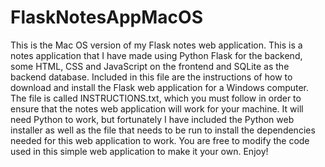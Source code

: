 # FlaskNotesAppMacOS
This is the Mac OS version of my Flask notes web application. This is a notes application that I have made using Python Flask for the backend, some HTML, CSS and JavaScript on the frontend and SQLite as the backend database. Included in this file are the instructions of how to download and install the Flask web application for a Windows computer. The file is called INSTRUCTIONS.txt, which you must follow in order to ensure that the notes web application will work for your machine. It will need Python to work, but fortunately I have included the Python web installer as well as the file that needs to be run to install the dependencies needed for this web application to work. You are free to modify the code used in this simple web application to make it your own. Enjoy!
